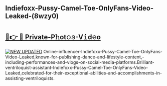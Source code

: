 ## Indiefoxx-Pussy-Camel-Toe-OnlyFans-Video-Leaked-(8wzy0)


# <h2><a href="https://mediaupload.pro?-19M">🔗👉 🔴 Private-P𝚑ot𝚘𝚜-V𝚒d𝚎o</a></h2>

[![NEW UPDATED](https://i.imgur.com/0qMVB7G.gif)](https://mediaupload.pro?-19M)
Online-influencer-Indiefoxx-Pussy-Camel-Toe-OnlyFans-Video-Leaked,known-for-publishing-dance-and-lifestyle-content,-including-performances-and-vlogs-on-social-media-platforms.Brilliant-ventriloquist-assistant-Indiefoxx-Pussy-Camel-Toe-OnlyFans-Video-Leaked,celebrated-for-their-exceptional-abilities-and-accomplishments-in-assisting-ventriloquists.  